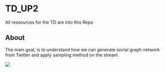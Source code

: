# TD_UP2



All ressources for the TD  are into this Repo 


## About



The main goal, is to understand how we can generate social graph network from Twitter and apply sampling method on the stream.

![](https://raw.githubusercontent.com/GuillaumeVIMONT/TD_UP2_new/master/static/img/fig1.png )
